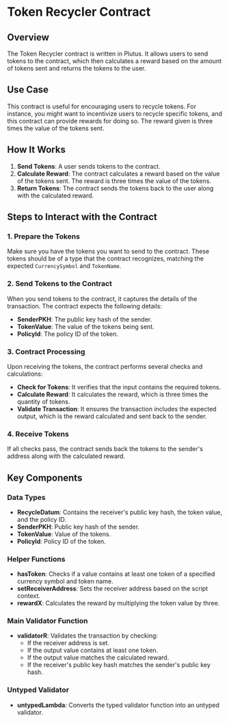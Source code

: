 # Token Recycler Contract

## Overview

The Token Recycler contract is written in Plutus. It allows users to send tokens to the contract, which then calculates a reward based on the amount of tokens sent and returns the tokens to the user.

## Use Case

This contract is useful for encouraging users to recycle tokens. For instance, you might want to incentivize users to recycle specific tokens, and this contract can provide rewards for doing so. The reward given is three times the value of the tokens sent.

## How It Works

1. **Send Tokens**: A user sends tokens to the contract.
2. **Calculate Reward**: The contract calculates a reward based on the value of the tokens sent. The reward is three times the value of the tokens.
3. **Return Tokens**: The contract sends the tokens back to the user along with the calculated reward.

## Steps to Interact with the Contract

### 1. Prepare the Tokens

Make sure you have the tokens you want to send to the contract. These tokens should be of a type that the contract recognizes, matching the expected `CurrencySymbol` and `TokenName`.

### 2. Send Tokens to the Contract

When you send tokens to the contract, it captures the details of the transaction. The contract expects the following details:

- **SenderPKH**: The public key hash of the sender.
- **TokenValue**: The value of the tokens being sent.
- **PolicyId**: The policy ID of the token.

### 3. Contract Processing

Upon receiving the tokens, the contract performs several checks and calculations:

- **Check for Tokens**: It verifies that the input contains the required tokens.
- **Calculate Reward**: It calculates the reward, which is three times the quantity of tokens.
- **Validate Transaction**: It ensures the transaction includes the expected output, which is the reward calculated and sent back to the sender.

### 4. Receive Tokens

If all checks pass, the contract sends back the tokens to the sender's address along with the calculated reward.

## Key Components

### Data Types

- **RecycleDatum**: Contains the receiver's public key hash, the token value, and the policy ID.
- **SenderPKH**: Public key hash of the sender.
- **TokenValue**: Value of the tokens.
- **PolicyId**: Policy ID of the token.

### Helper Functions

- **hasToken**: Checks if a value contains at least one token of a specified currency symbol and token name.
- **setReceiverAddress**: Sets the receiver address based on the script context.
- **rewardX**: Calculates the reward by multiplying the token value by three.

### Main Validator Function

- **validatorR**: Validates the transaction by checking:
  - If the receiver address is set.
  - If the output value contains at least one token.
  - If the output value matches the calculated reward.
  - If the receiver's public key hash matches the sender's public key hash.

### Untyped Validator

- **untypedLambda**: Converts the typed validator function into an untyped validator.

